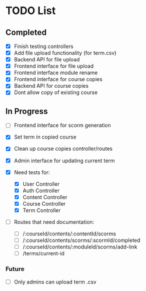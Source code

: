 
# TODO List

## Completed

- [x] Finish testing controllers
- [x] Add file upload functionality (for term.csv)
- [x] Backend API for file upload
- [x] Frontend interface for file upload
- [x] Frontend interface module rename
- [x] Frontend interface for course copies
- [x] Backend API for course copies
- [x] Dont allow copy of existing course

## In Progress

- [ ] Frontend interface for scorm generation

- [x] Set term in copied course
- [x] Clean up course copies controller/routes
- [x] Admin interface for updating current term

- [x] Need tests for:
  - [x] User Controller
  - [x] Auth Controller 
  - [x] Content Controller
  - [x] Course Controller
  - [x] Term Controller

- [ ] Routes that need documentation:
  - [ ] /:courseId/contents/:contentId/scorms
  - [ ] /:courseId/contents/scorms/:scormId/completed
  - [ ] /:courseId/contents/:moduleId/scorms/add-link
  - [ ] /terms/current-id

### Future

- [ ] Only admins can upload term .csv
